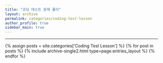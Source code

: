 ```yaml
---
title: "코딩 테스트 문제 풀이"
layout: archive
permalink: categories/coding-test-lesson
author_profile: true
sidebar_main: true
---
```


<!-- 공백이 포함되어 있는 카테고리 이름의 경우 site.categories.['a b c'] 이런식으로! -->

---

{% assign posts = site.categories['Coding Test Lesson'] %}
{% for post in posts %} {% include archive-single2.html type=page.entries_layout %} {% endfor %}
